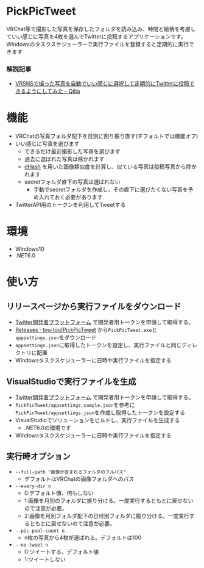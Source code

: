 # PickPicTweet
VRChat等で撮影した写真を保存したフォルダを読み込み、時間と絵柄を考慮していい感じに写真を4枚を選んでTwitterに投稿するアプリケーションです。
Windowsのタスクスケジューラーで実行ファイルを登録すると定期的に実行できます

### 解説記事

- [VRSNSで撮った写真を自動でいい感じに選択して定期的にTwitterに投稿できるようにしてみた - Qiita](https://qiita.com/__tou__tou/items/f61ce2f86e92f08c1738)

# 機能
- VRChatの写真フォルダ配下を日別に割り振り直す(デフォルトでは機能オフ)
- いい感じに写真を選びます
  - できるだけ最近撮影した写真を選びます
  - 過去に選ばれた写真は除かれます
  - [dHash](https://www.hackerfactor.com/blog/index.php?/archives/529-Kind-of-Like-That.html) を用いた画像類似度を計算し、似ている写真は投稿写真から除かれます
  - secretフォルダ直下の写真は選ばれない
    - 手動でsecretフォルダを作成し、その直下に選びたくない写真を予め入れておく必要があります
- TwitterAPI用のトークンを利用してTweetする
# 環境
- Windows10
- .NET6.0

# 使い方
## リリースページから実行ファイルをダウンロード
- [Twitter開発者プラットフォーム](https://developer.twitter.com/ja/docs/twitter-ads-api/getting-started) で開発者用トークンを申請して取得する。
- [Releases · tou-tou/PickPicTweet](https://github.com/tou-tou/PickPicTweet/releases) から`PickPicTweet.exe`と`appsettings.json`をダウンロード
- `appsettings.json`に取得したトークンを設定し、実行ファイルと同じディレクトリに配置
- Windowsタスクスケジューラーに日時や実行ファイルを指定する

## VisualStudioで実行ファイルを生成
- [Twitter開発者プラットフォーム](https://developer.twitter.com/ja/docs/twitter-ads-api/getting-started) で開発者用トークンを申請して取得する。
- `PickPicTweet/appsettings_sample.json`を参考に`PickPicTweet/appsettings.json`を作成し取得したトークンを設定する
- VisualStudioでソリューションをビルドし、実行ファイルを生成する
  - .NET6.0の環境です
- Windowsタスクスケジューラーに日時や実行ファイルを指定する

## 実行時オプション
- `--full-path "画像が含まれるフォルダのフルパス"`
  - デフォルトはVRChatの画像フォルダへのパス
- `--every-dir n`
  - 0:デフォルト値、何もしない 
  - 1:画像を月別のフォルダに振り分ける。一度実行するともとに戻せないので注意が必要。
  - 2:画像を月別フォルダ配下の日付別フォルダに振り分ける。一度実行するともとに戻せないので注意が必要。
- `--pic-pool-count n`
  - n枚の写真から4枚が選ばれる。デフォルトは100
- `--no-tweet n`
  - 0:ツイートする、デフォルト値
  - 1:ツイートしない


